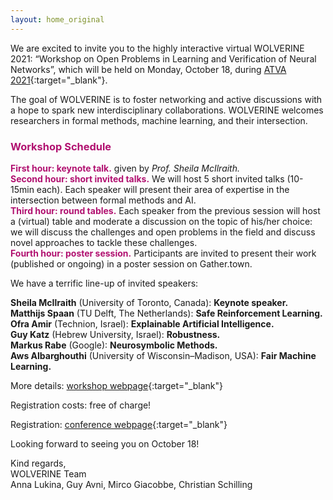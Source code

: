 ```yaml
---
layout: home_original
---
```



We are excited to invite you to the highly interactive virtual WOLVERINE 2021: “Workshop on Open Problems in Learning and Verification of Neural Networks”, which will be held on Monday, October 18, during [ATVA 2021](https://formal-analysis.com/atva/2021/){:target="_blank"}.

The goal of WOLVERINE is to foster networking and active discussions with a hope to spark new interdisciplinary collaborations. WOLVERINE welcomes researchers in formal methods, machine learning, and their intersection. 


### <span style="color:#b11170">Workshop Schedule</span>
<span style="color:#b11170">**First hour: keynote talk.**</span> given by *Prof. Sheila McIlraith.*\
<span style="color:#b11170">**Second hour: short invited talks.**</span> We will host 5 short invited talks (10-15min each). Each speaker will present their area of expertise in the intersection between formal methods and AI.\
<span style="color:#b11170">**Third hour: round tables.**</span> Each speaker from the previous session will host a (virtual) table and moderate a discussion on the topic of his/her choice: we will discuss the challenges and open problems in the field and discuss novel approaches to tackle these challenges.\
<span style="color:#b11170">**Fourth hour: poster session.**</span> Participants are invited to present their work (published or ongoing) in a poster session on Gather.town. 

We have a terrific line-up of invited speakers: 

**Sheila McIlraith** (University of Toronto, Canada): **Keynote speaker.**\
**Matthijs Spaan** (TU Delft, The Netherlands): **Safe Reinforcement Learning.**\
**Ofra Amir** (Technion, Israel): **Explainable Artificial Intelligence.**\
**Guy Katz** (Hebrew University, Israel): **Robustness.**\
**Markus Rabe** (Google): **Neurosymbolic Methods.**\
**Aws Albarghouthi** (University of Wisconsin–Madison, USA): **Fair Machine Learning.**

More details: [workshop webpage](https://wolverine2021.github.io){:target="_blank"} 

Registration costs: free of charge!

Registration: [conference webpage](https://formal-analysis.com/atva/2021/workshop.html){:target="_blank"} 

Looking forward to seeing you on October 18!

Kind regards,\
WOLVERINE Team \
Anna Lukina, Guy Avni, Mirco Giacobbe, Christian Schilling

